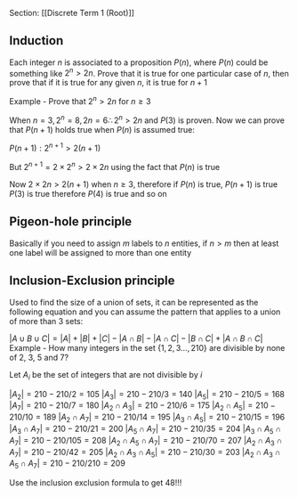 Section: [[Discrete Term 1 (Root)]]
## Induction

Each integer $n$ is associated to a proposition $P(n)$, where $P(n)$ could be something like $2^n>2n$. Prove that it is true for one particular case of $n$, then prove that if it is true for any given $n$, it is true for $n+1$

Example - Prove that $2^n>2n$ for $n\geq3$

When $n=3,2^n=8,2n=6\therefore 2^n>2n$ and $P(3)$ is proven. Now we can prove that $P(n+1)$ holds true when $P(n)$ is assumed true:

$P(n+1):2^{n+1}>2(n+1)$

But $2^{n+1}=2\times2^n>2\times2n$ using the fact that $P(n)$ is true

Now $2\times2n>2(n+1)$ when $n\geq3$, therefore if $P(n)$ is true, $P(n+1)$ is true
$P(3)$ is true therefore $P(4)$ is true and so on
## Pigeon-hole principle

Basically if you need to assign $m$ labels to $n$ entities, if $n>m$ then at least one label will be assigned to more than one entity
## Inclusion-Exclusion principle

Used to find the size of a union of sets, it can be represented as the following equation and you can assume the pattern that applies to a union of more than 3 sets:

$\lvert A\cup B\cup C \rvert = |A|+|B|+|C|-|A\cap B|-|A\cap C|-|B\cap C|+|A\cap B\cap C|$
Example - How many integers in the set $\{1,2,3\dots,210\}$ are divisible by none of 2, 3, 5 and 7?

Let $A_i$ be the set of integers that are not divisible by $i$

$|A_2|=210-210/2=105$   $|A_3|=210-210/3=140$   $|A_5|=210-210/5=168$    $|A_7|=210-210/7=180$   $|A_2\cap A_3|=210-210/6=175$   $|A_2\cap A_5|=210-210/10=189$   $|A_2\cap A_7|=210-210/14=195$   $|A_3\cap A_5|=210-210/15=196$   $|A_3\cap A_7|=210-210/21=200$   $|A_5\cap A_7|=210-210/35=204$   $|A_3\cap A_5\cap A_7|=210-210/105=208$   $|A_2\cap A_5\cap A_7|=210-210/70=207$   $|A_2\cap A_3\cap A_7|=210-210/42=205$   $|A_2\cap A_3\cap A_5|=210-210/30=203$   $|A_2\cap A_3\cap A_5\cap A_7|=210-210/210=209$

Use the inclusion exclusion formula to get $48$!!!
